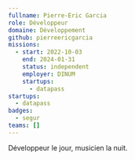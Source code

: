 ```yaml
---
fullname: Pierre-Eric Garcia
role: Développeur
domaine: Développement
github: pierreericgarcia
missions:
  - start: 2022-10-03
    end: 2024-01-31
    status: independent
    employer: DINUM
    startups:
      - datapass
startups:
  - datapass
badges:
  - segur
teams: []
---
```

Développeur le jour, musicien la nuit.